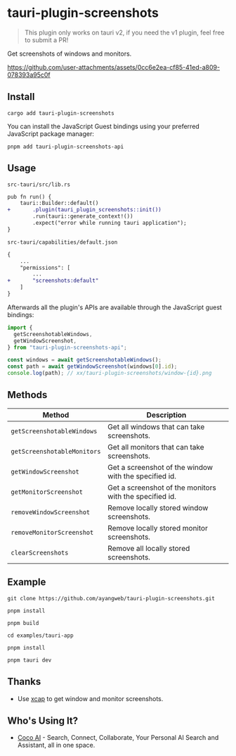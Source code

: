# tauri-plugin-screenshots

> This plugin only works on tauri v2, if you need the v1 plugin, feel free to submit a PR!

Get screenshots of windows and monitors.

https://github.com/user-attachments/assets/0cc6e2ea-cf85-41ed-a809-078393a95c0f

## Install

```shell
cargo add tauri-plugin-screenshots
```

You can install the JavaScript Guest bindings using your preferred JavaScript package manager:

```shell
pnpm add tauri-plugin-screenshots-api
```

## Usage

`src-tauri/src/lib.rs`

```diff
pub fn run() {
    tauri::Builder::default()
+       .plugin(tauri_plugin_screenshots::init())
        .run(tauri::generate_context!())
        .expect("error while running tauri application");
}
```

`src-tauri/capabilities/default.json`

```diff
{
    ...
    "permissions": [
        ...
+       "screenshots:default"
    ]
}
```

Afterwards all the plugin's APIs are available through the JavaScript guest bindings:

```ts
import {
  getScreenshotableWindows,
  getWindowScreenshot,
} from "tauri-plugin-screenshots-api";

const windows = await getScreenshotableWindows();
const path = await getWindowScreenshot(windows[0].id);
console.log(path); // xx/tauri-plugin-screenshots/window-{id}.png
```

## Methods

| Method                      | Description                                             |
| --------------------------- | ------------------------------------------------------- |
| `getScreenshotableWindows`  | Get all windows that can take screenshots.              |
| `getScreenshotableMonitors` | Get all monitors that can take screenshots.             |
| `getWindowScreenshot`       | Get a screenshot of the window with the specified id.   |
| `getMonitorScreenshot`      | Get a screenshot of the monitors with the specified id. |
| `removeWindowScreenshot`    | Remove locally stored window screenshots.               |
| `removeMonitorScreenshot`   | Remove locally stored monitor screenshots.              |
| `clearScreenshots`          | Remove all locally stored screenshots.                  |

## Example

```shell
git clone https://github.com/ayangweb/tauri-plugin-screenshots.git
```

```shell
pnpm install

pnpm build

cd examples/tauri-app

pnpm install

pnpm tauri dev
```

## Thanks

- Use [xcap](https://github.com/nashaofu/xcap) to get window and monitor screenshots.

## Who's Using It?

- [Coco AI](https://github.com/infinilabs/coco-app) - Search, Connect, Collaborate, Your Personal AI Search and Assistant, all in one space.

